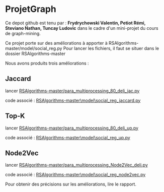 # ProjetGraph

Ce depot github est tenu par :
**Frydrychowski Valentin, Petiot Rémi, Steviano Nathan, Tuncay Ludovic**
dans le cadre d'un mini-projet du cours de graph-mining.

Ce projet porte sur des améliorations à apporter à RSAlgorithms-master/model/social_reg.py
Pour lancer les fichiers, il faut se situer dans le dossier RSAlgorithms-master

Nous avons produits trois améliorations :

## Jaccard

lancer [RSAlgorithms-master/para_multiprocessing_80_deli_jac.py](https://github.com/vfrydrychowski/ProjetGraph/blob/71a88d9786f0c6b03e83f6f0e439440722eb8131/RSAlgorithms-master/para_multiprocessing_80_deli_up.py#L1)

code associé : [RSAlgorithms-master\model\social_reg_jaccard.py](https://github.com/vfrydrychowski/ProjetGraph/blob/71a88d9786f0c6b03e83f6f0e439440722eb8131/RSAlgorithms-master/model/social_reg_jaccard.py#L1)

## Top-K

lancer [RSAlgorithms-master/para_multiprocessing_80_deli_up.py](https://github.com/vfrydrychowski/ProjetGraph/blob/71a88d9786f0c6b03e83f6f0e439440722eb8131/RSAlgorithms-master/para_multiprocessing_80_deli_up.py#L1)

code associé : [RSAlgorithms-master\model\social_reg_up.py](https://github.com/vfrydrychowski/ProjetGraph/blob/71a88d9786f0c6b03e83f6f0e439440722eb8131/RSAlgorithms-master/model/social_reg_jaccard.py#L1)

## Node2Vec

lancer [RSAlgorithms-master/para_multiprocessing_Node2Vec_deli.py](https://github.com/vfrydrychowski/ProjetGraph/blob/71a88d9786f0c6b03e83f6f0e439440722eb8131/RSAlgorithms-master/para_multiprocessing_80_deli_up.py#L1)

code associé : [RSAlgorithms-master\model\social_reg_node2vec.py](https://github.com/vfrydrychowski/ProjetGraph/blob/71a88d9786f0c6b03e83f6f0e439440722eb8131/RSAlgorithms-master/model/social_reg_node2vec.py#L142)


Pour obtenir des précisions sur les améliorations, lire le rapport.

